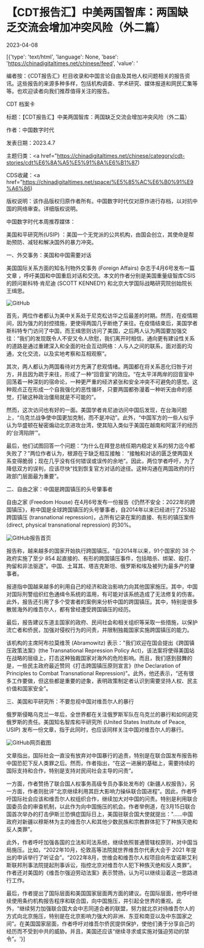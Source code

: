 # 【CDT报告汇】中美两国智库：两国缺乏交流会增加冲突风险（外二篇）

2023-04-08

[{'type': 'text/html', 'language': None, 'base': 'https://chinadigitaltimes.net/chinese/feed', 'value': '

编者按：《CDT报告汇》栏目收录和中国言论自由及其他人权问题相关的报告资讯。这些报告的来源多种多样，包括机构调查、学术研究、媒体报道和网民汇集等等。也欢迎读者向我们推荐值得关注的报告。





CDT 档案卡

标题：【CDT报告汇】中美两国智库：两国缺乏交流会增加冲突风险（外二篇）

作者：中国数字时代

发表日期：2023.4.7

主题归类：<a href="https://chinadigitaltimes.net/chinese/category/cdt-stories/cdt%E6%8A%A5%E5%91%8A%E6%B1%87)

CDS收藏：<a href="https://chinadigitaltimes.net/space/%E5%85%AC%E6%B0%91%E9%A6%86)

版权说明：该作品版权归原作者所有。中国数字时代仅对原作进行存档，以对抗中国的网络审查。详细版权说明。





中国数字时代本周推荐媒体：



美国和平研究所(USIP) ：美国一个无党派的公共机构，由国会创立，其使命是帮助预防、减轻和解决国外的暴力冲突。



一、外交事务：美国和中国需要对话

美国国际关系方面的知名刊物外交事务 (Foreign Affairs) 杂志于4月6号发布一篇文章 ，呼吁美国和中国重启对话和交流。本文的作者分别是美国重量级智库CSIS的顾问斯科特·肯尼迪 (SCOTT KENNEDY) 和北京大学国际战略研究院创始院长王缉思。

![GitHub](https://chinadigitaltimes.net/chinese/files/2023/04/xi-and-Biden.jpg)

首先，两位作者都认为美中关系处于尼克松访华之后最差的时期。然而，在疫情期间，因为强力的封控措施，更使得两国几乎断绝了来往。在疫情结束后，美国学者斯科特专门访问了中国，而王缉思则访问了美国，之后两人认为两国要加强交往：“我们的发现既令人不安又令人欣慰，我们离开时相信，通向更有建设性关系的道路是通过重建深入和全面的社会互动网络：人与人之间的联系，面对面的沟通，文化交流，以及实地考察和互相观察”。

其次，两人都认为两国看待对方充满了悲观情绪。两国都在将关系恶化归咎于对方，并且因为疏于来往，形成了一种“回音室”的效应。“在太平洋两岸的回音室中回荡着一种深刻的宿命论，一种更严重的经济紧张和安全冲突不可避免的感觉。这种观点正在形成一个自我强化的恶性循环，只要两国都弥漫着一种听天由命的感觉，打破这种政治僵局就是不可能的”。

然而，这次访问也有好的一面。美国学者肯尼迪访问中国后发现，在台海问题上，“乌克兰战争使中国更加克制，而不是冲动”。此外，“中国军方的一些人似乎认为华盛顿在秘密煽动北京进攻台湾，使其陷入类似于美国在越南和阿富汗的经历的‘台湾陷阱’”。

最后，他们试图回答一个问题：“为什么在拜登总统任期内稳定关系的努力迄今都失败了？”两位作者认为，根源在于缺乏相互接触： “接触和对话的匮乏使两国关系变得脆弱；现在几乎没有任何错误或误传的余地”。因此，两位学者呼吁，为了降低双方的误判，应该尽快“找到恢复官方对话的途径。这种沟通在两国政府的行政部门层面最为重要”。

二、自由之家：中国是跨国镇压的头号肇事者

自由之家 (Freedom House) 在4月6号发布一份报告《仍然不安全：2022年的跨国镇压》，称中国是全球跨国镇压的头号肇事者，自2014年以来已经进行了253起跨国镇压 (transnational repression)，占所有记录在案的直接、有形的镇压案件 (direct, physical transnational repression) 的30%。

![GitHub](https://chinadigitaltimes.net/chinese/files/2023/04/FH_TransnationalRepression2023_0.jpg)报告首页

报告称，越来越多的国家开始执行跨国镇压。“自2014年以来，91个国家的 38 个政府实施了至少 854 起直接的、有形的跨国镇压事件，包括暗杀、绑架、殴打、拘留和非法驱逐”。中国、土耳其、塔吉克斯坦、俄罗斯和埃及被列为最多产的肇事者。

报道指中国越来越多的利用自己的经济和政治影响力向其他国家施压。其中，中国对国际刑警组织红色通缉令系统的滥用，有可能对该系统造成了无法修复的伤害。 此外，报告还引用了多个受害者的案例来分析中国的跨国镇压。其中，特别是很多散居海外的维吾尔人，都有曾经遭受跨国镇压的经历。

最后，报告建议东道主国家的政府、民间社会和相关组织等采取一些措施，以保护流亡者和侨民，加强对侵权行为的问责，并限制独裁国家实施跨国镇压的能力。

该机构的主席阿布拉莫维茨 (Abramowitz) 表示：&quot;我们欢迎在国会提出《跨国镇压政策法案》(the Transnational Repression Policy Act)，该法案将使得美国站在战略的层级上，打击这种独裁国家对海外的危险影响。而且，我们感到鼓舞的是，一些民主政府最近赞同《打击跨国镇压原则宣言》(the Declaration of Principles to Combat Transnational Repression)&quot;。此外，他还表示，“还有很多工作要做，但这些都是重要的迹象，表明政策制定者认识到需要坚持人权、民主价值和国家安全”。

三、美国和平研究所：不要忽视中国对维吾尔人的暴行

俄罗斯侵略乌克兰一年后，全世界都在关注俄罗斯军队在乌克兰的暴行和如何追究俄罗斯的责任。美国知名智库和平研究所 (United States Institute of Peace, USIP) 发布一份文章，指于此同时，也应该同样关注中国对维吾尔人的暴行。

![GitHub](https://chinadigitaltimes.net/chinese/files/2023/04/FireShot-Capture-112-Dont-Look-Away-from-Chinas-Atrocities-Against-the-Uyghurs-United-_-www.usip_.org_.png)网页截图

文章指出，国际社会一直没有放弃对中国暴行的追责，特别是在联合国发布报告称中国恐犯下反人类罪之后。然而，作者指出，“在这一进展的基础上，需要持续的国际支持和合作，特别是支持对民间社会主导的问责”。

一方面，作者赞扬了联合国人权事务高级专员办事处发布的《新疆人权报告》，另一方面，作者则批评“北京继续利用其巨大影响力操纵联合国进程”。因此，作者呼吁国际社会应该和维吾尔人权组织合作，继续加大对中国的问责。特别是利用联合国委员会的审查机制，以此作为向中国施压的机会。作者举例道，在3月15日联合国首次举办的打击伊斯兰恐惧症国际日上，美国驻联合国大使就提出：&quot;&#8230;&#8230;中国政府对新疆以穆斯林为主的维吾尔人和其他少数民族和宗教群体犯下了种族灭绝和反人类罪”。

此外，作者呼吁加强各国的立法和司法系统，继续依照普通管辖权原则，对中国当局施压。比如，“2022年10月，伦敦高等法院就世界维吾尔代表大会于 2021 年提出的申诉举行了听证会”。“2022年8月，世维会和维吾尔人权项目向布宜诺斯艾利斯联邦刑事法院提起刑事诉讼，指控北京对维吾尔人犯下种族灭绝和反人类罪”。作者还对美国的《维吾尔强迫劳动法案》表示赞扬，认为可以继续沿着这一思路进行工作。

最后，作者提出了国际层面和美国国家层面两方面的建议。在国际层面，他呼吁继续使用条约机构报告程序和联合国，向中国施压，并引起全世界的重视。此外，“继续努力加强联合国大会中志同道合者的联盟，努力就北京对待维吾尔人的方式向北京施压，特别是在北京影响力强大的非洲、东亚和南亚以及中东国家之间”。在美国国家层面，作者呼吁对维吾尔侨民提供保护，使他们勇于分享自己的经历而不受到中共的威胁。并且，美国还应该“继续寻求或实施对强迫劳动的禁令”。'}]